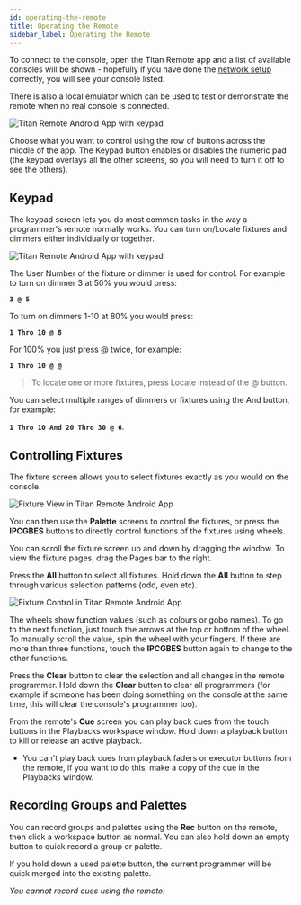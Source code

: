 ```yaml
---
id: operating-the-remote
title: Operating the Remote
sidebar_label: Operating the Remote
---
```


To connect to the console, open the Titan Remote app and a list of
available consoles will be shown - hopefully if you have done the
[network setup](setting-up-the-remote.md) correctly, you will see your console listed.

There is also a local emulator which can be used to test or demonstrate
the remote when no real console is connected.

![Titan Remote Android App with keypad](/docs/images/Titan-Remote-Android-App-Control-Selection.png)

Choose what you want to control using the row of buttons across the
middle of the app. The Keypad button enables or disables the numeric pad
(the keypad overlays all the other screens, so you will need to turn it
off to see the others).

## Keypad

The keypad screen lets you do most common tasks in the way a
programmer\'s remote normally works. You can turn on/Locate fixtures and
dimmers either individually or together.

![Titan Remote Android App with keypad](/docs/images/Titan-Remote-Android-App-with-keypad.png)

The User Number of the fixture or dimmer is used for control. For
example to turn on dimmer 3 at 50% you would press:

**`3 @ 5`**

To turn on dimmers 1-10 at 80% you would press:

**`1 Thro 10 @ 8`**

For 100% you just press @ twice, for example:

**`1 Thro 10 @ @`**

> To locate one or more fixtures, press Locate instead of the @ button.

You can select multiple ranges of dimmers or fixtures using the And
button, for example:

**`1 Thro 10 And 20 Thro 30 @ 6`**.

## Controlling Fixtures

The fixture screen allows you to select fixtures exactly as you would on
the console.

![Fixture View in Titan Remote Android App](/docs/images/Fixture-View-in-Titan-Remote-Android-App.png)

You can then use the **Palette** screens to control the fixtures, or press
the **IPCGBES** buttons to directly control functions of the fixtures using
wheels.

You can scroll the fixture screen up and down by dragging the window. To
view the fixture pages, drag the Pages bar to the right.

Press the **All** button to select all fixtures. Hold down the **All** button to
step through various selection patterns (odd, even etc).

![Fixture Control in Titan Remote Android App](/docs/images/Fixture-Control-in-Titan-Remote-Android-App.png)

The wheels show function values (such as colours or gobo names). To go
to the next function, just touch the arrows at the top or bottom of the
wheel. To manually scroll the value, spin the wheel with your fingers.
If there are more than three functions, touch the **IPCGBES** button again
to change to the other functions.

Press the **Clear** button to clear the selection and all changes in the
remote programmer. Hold down the **Clear** button to clear all programmers
(for example if someone has been doing something on the console at the
same time, this will clear the console's programmer too).

From the remote's **Cue** screen you can play back cues from the touch buttons 
in the Playbacks workspace window. Hold down a playback button to kill or release 
an active playback.

- You can't play back cues from playback faders or executor buttons from the remote,
	if you want to do this, make a copy of the cue in the Playbacks window.



## Recording Groups and Palettes

You can record groups and palettes using the **Rec** button on the remote,
then click a workspace button as normal. You can also hold down an empty
button to quick record a group or palette.

If you hold down a used palette button, the current programmer will be
quick merged into the existing palette.

*You cannot record cues using the remote.*